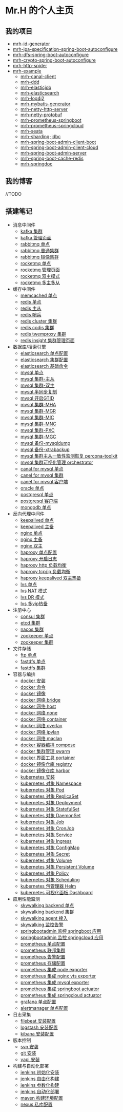 
# Mr.H 的个人主页

## 我的项目

  * [mrh-id-generator](https://github.com/zfhlm/mrh-id-generator)
  * [mrh-jpa-specification-spring-boot-autoconfigure](https://github.com/zfhlm/mrh-jpa-specification-spring-boot-autoconfigure)
  * [mrh-dfs-spring-boot-autoconfigure](https://github.com/zfhlm/mrh-dfs-spring-boot-autoconfigure)
  * [mrh-crypto-spring-boot-autoconfigure](https://github.com/zfhlm/mrh-crypto-spring-boot-autoconfigure)
  * [mrh-http-spider](https://github.com/zfhlm/mrh-http-spider)
  * [mrh-example](https://github.com/zfhlm/mrh-example)
    * [mrh-canal-client](https://github.com/zfhlm/mrh-example/tree/main/mrh-canal-client)
    * [mrh-ddd](https://github.com/zfhlm/mrh-example/tree/main/mrh-ddd)
    * [mrh-elasticjob](https://github.com/zfhlm/mrh-example/tree/main/mrh-elasticjob)
    * [mrh-elasticsearch](https://github.com/zfhlm/mrh-example/tree/main/mrh-elasticsearch)
    * [mrh-log4j2](https://github.com/zfhlm/mrh-example/tree/main/mrh-log4j2)
    * [mrh-mybatis-generator](https://github.com/zfhlm/mrh-example/tree/main/mrh-mybatis-generator)
    * [mrh-netty-http-server](https://github.com/zfhlm/mrh-example/tree/main/mrh-netty-http-server)
    * [mrh-netty-protobuf](https://github.com/zfhlm/mrh-example/tree/main/mrh-netty-protobuf)
    * [mrh-prometheus-springboot](https://github.com/zfhlm/mrh-example/tree/main/mrh-prometheus-springboot)
    * [mrh-prometheus-springcloud](https://github.com/zfhlm/mrh-example/tree/main/mrh-prometheus-springcloud)
    * [mrh-seata](https://github.com/zfhlm/mrh-example/tree/main/mrh-seata)
    * [mrh-sharding-jdbc](https://github.com/zfhlm/mrh-example/tree/main/mrh-sharding-jdbc)
    * [mrh-spring-boot-admin-client-boot](https://github.com/zfhlm/mrh-example/tree/main/mrh-spring-boot-admin-client-boot)
    * [mrh-spring-boot-admin-client-cloud](https://github.com/zfhlm/mrh-example/tree/main/mrh-spring-boot-admin-client-cloud)
    * [mrh-spring-boot-admin-server](https://github.com/zfhlm/mrh-example/tree/main/mrh-spring-boot-admin-server)
    * [mrh-spring-boot-cache-redis](https://github.com/zfhlm/mrh-example/tree/main/mrh-spring-boot-cache-redis)
    * [mrh-springdoc](https://github.com/zfhlm/mrh-example/tree/main/mrh-springdoc)

## 我的博客

  //TODO

## 搭建笔记

  * 消息中间件
    * [kafka 集群](https://github.com/zfhlm/zfhlm.github.io/blob/main/document/queue/kafka/Part1%20%E9%9B%86%E7%BE%A4%E9%85%8D%E7%BD%AE.md)
    * [kafka 管理页面](https://github.com/zfhlm/zfhlm.github.io/blob/main/document/queue/kafka/Part2%20%E7%95%8C%E9%9D%A2%E5%8C%96%E7%AE%A1%E7%90%86cmak.md)
    * [rabbitmq 单点](https://github.com/zfhlm/zfhlm.github.io/blob/main/document/queue/rabbitmq/Part1%20%E5%8D%95%E7%82%B9%E9%85%8D%E7%BD%AE.md)
    * [rabbitmq 普通集群](https://github.com/zfhlm/zfhlm.github.io/blob/main/document/queue/rabbitmq/Part2%20%E6%99%AE%E9%80%9A%E9%9B%86%E7%BE%A4.md)
    * [rabbitmq 镜像集群](https://github.com/zfhlm/zfhlm.github.io/blob/main/document/queue/rabbitmq/Part3%20%E9%95%9C%E5%83%8F%E9%9B%86%E7%BE%A4.md)
    * [rocketmq 单点](https://github.com/zfhlm/zfhlm.github.io/blob/main/document/queue/rocketmq/Part1%20%E5%8D%95%E7%82%B9%E9%85%8D%E7%BD%AE.md)
    * [rocketmq 管理页面](https://github.com/zfhlm/zfhlm.github.io/blob/main/document/queue/rocketmq/Part2%20%E6%8E%A7%E5%88%B6%E5%8F%B0%E7%95%8C%E9%9D%A2.md)
    * [rocketmq 双主模式](https://github.com/zfhlm/zfhlm.github.io/blob/main/document/queue/rocketmq/Part3%20%E9%9B%86%E7%BE%A4%E4%B9%8B%E5%8F%8C%E4%B8%BB%E6%A8%A1%E5%BC%8F.md)
    * [rocketmq 多主多从](https://github.com/zfhlm/zfhlm.github.io/blob/main/document/queue/rocketmq/Part4%20%E9%9B%86%E7%BE%A4%E4%B9%8B%E5%A4%9A%E4%B8%BB%E5%A4%9A%E4%BB%8E.md)
  * 缓存中间件
    * [memcached 单点](https://github.com/zfhlm/zfhlm.github.io/blob/main/document/storage/memcached/Part1%20%E5%8D%95%E7%82%B9%E9%85%8D%E7%BD%AE.md)
    * [redis 单点](https://github.com/zfhlm/zfhlm.github.io/blob/main/document/storage/redis/Part1%20%E5%8D%95%E7%82%B9%E9%85%8D%E7%BD%AE.md)
    * [redis 主从](https://github.com/zfhlm/zfhlm.github.io/blob/main/document/storage/redis/Part2%20%E9%9B%86%E7%BE%A4%E4%B9%8B%E4%B8%BB%E4%BB%8E%E5%A4%8D%E5%88%B6.md)
    * [redis 哨兵](https://github.com/zfhlm/zfhlm.github.io/blob/main/document/storage/redis/Part3%20%E9%9B%86%E7%BE%A4%E4%B9%8B%E5%93%A8%E5%85%B5%E6%A8%A1%E5%BC%8F.md)
    * [redis cluster 集群](https://github.com/zfhlm/zfhlm.github.io/blob/main/document/storage/redis/Part4%20%E9%9B%86%E7%BE%A4%E4%B9%8BRedis-Cluster.md)
    * [redis codis 集群](https://github.com/zfhlm/zfhlm.github.io/blob/main/document/storage/redis/Part5%20%E9%9B%86%E7%BE%A4%E4%B9%8BCodis.md)
    * [redis twemproxy 集群](https://github.com/zfhlm/zfhlm.github.io/blob/main/document/storage/redis/Part6%20%E9%9B%86%E7%BE%A4%E4%B9%8BTwemproxy.md)
    * [redis insight 集群管理页面](https://github.com/zfhlm/zfhlm.github.io/blob/main/document/storage/redis/Part7%20%E9%9B%86%E7%BE%A4%E7%AE%A1%E7%90%86%E5%B7%A5%E5%85%B7redisinsight.md)
  * 数据库/搜索引擎
    * [elasticsearch 单点配置](https://github.com/zfhlm/zfhlm.github.io/blob/main/document/storage/elastic/Part1%20%E5%8D%95%E7%82%B9%E9%85%8D%E7%BD%AEelasticsearch.md)
    * [elasticsearch 集群配置](https://github.com/zfhlm/zfhlm.github.io/blob/main/document/storage/elastic/Part2%20%E9%9B%86%E7%BE%A4%E9%85%8D%E7%BD%AEelasticsearch.md)
    * [elasticsearch 基础命令](https://github.com/zfhlm/zfhlm.github.io/blob/main/document/storage/elastic/Part3%20%E5%9F%BA%E6%9C%AC%E6%93%8D%E4%BD%9Celasticsearch.md)
    * [mysql 单点](https://github.com/zfhlm/zfhlm.github.io/blob/main/document/storage/mysql/Part01%20%E5%8D%95%E7%82%B9%E9%85%8D%E7%BD%AE.md)
    * [mysql 集群-主从](https://github.com/zfhlm/zfhlm.github.io/blob/main/document/storage/mysql/Part02%20%E9%9B%86%E7%BE%A4%E5%9F%BA%E7%A1%80%E4%B8%BB%E4%BB%8E%E6%A8%A1%E5%BC%8F.md)
    * [mysql 集群-双主](https://github.com/zfhlm/zfhlm.github.io/blob/main/document/storage/mysql/Part03%20%E9%9B%86%E7%BE%A4%E5%9F%BA%E7%A1%80%E5%8F%8C%E4%B8%BB%E6%A8%A1%E5%BC%8F.md)
    * [mysql 半同步复制](https://github.com/zfhlm/zfhlm.github.io/blob/main/document/storage/mysql/Part04%20%E9%9B%86%E7%BE%A4%E5%9F%BA%E7%A1%80%E5%BC%82%E6%AD%A5%E5%92%8C%E5%8D%8A%E5%90%8C%E6%AD%A5%E5%A4%8D%E5%88%B6.md)
    * [mysql 开启GTID](https://github.com/zfhlm/zfhlm.github.io/blob/main/document/storage/mysql/Part05%20%E9%9B%86%E7%BE%A4%E5%9F%BA%E7%A1%80binlog%E5%81%8F%E7%A7%BB%E9%87%8F%E5%92%8CGTID.md)
    * [mysql 集群-MHA](https://github.com/zfhlm/zfhlm.github.io/blob/main/document/storage/mysql/Part06%20%E9%9B%86%E7%BE%A4%E6%96%B9%E6%A1%88%E4%B8%BB%E4%BB%8EMHA.md)
    * [mysql 集群-MGR](https://github.com/zfhlm/zfhlm.github.io/blob/main/document/storage/mysql/Part07%20%E9%9B%86%E7%BE%A4%E6%96%B9%E6%A1%88%E4%B8%BB%E4%BB%8EMGR.md)
    * [mysql 集群-MIC](https://github.com/zfhlm/zfhlm.github.io/blob/main/document/storage/mysql/Part08%20%E9%9B%86%E7%BE%A4%E6%96%B9%E6%A1%88%E4%B8%BB%E4%BB%8EMIC.md)
    * [mysql 集群-MNC](https://github.com/zfhlm/zfhlm.github.io/blob/main/document/storage/mysql/Part09%20%E9%9B%86%E7%BE%A4%E6%96%B9%E6%A1%88%E5%88%86%E5%B8%83%E5%BC%8F%E6%9E%B6%E6%9E%84MNC.md)
    * [mysql 集群-PXC](https://github.com/zfhlm/zfhlm.github.io/blob/main/document/storage/mysql/Part10%20%E9%9B%86%E7%BE%A4%E6%96%B9%E6%A1%88%E5%A4%9A%E4%B8%BBPXC.md)
    * [mysql 集群-MGC](https://github.com/zfhlm/zfhlm.github.io/blob/main/document/storage/mysql/Part11%20%E9%9B%86%E7%BE%A4%E6%96%B9%E6%A1%88%E5%A4%9A%E4%B8%BBMGC.md)
    * [mysql 备份-mysqldump](https://github.com/zfhlm/zfhlm.github.io/blob/main/document/storage/mysql/Part12%20%E5%A4%87%E4%BB%BD%E4%B9%8Bmysqldump.md)
    * [mysql 备份-xtrabackup](https://github.com/zfhlm/zfhlm.github.io/blob/main/document/storage/mysql/Part13%20%E5%A4%87%E4%BB%BD%E4%B9%8Bxtrabackup.md)
    * [mysql 集群主从一致性监测恢复 percona-toolkit](#)
    * [mysql 集群可视化管理 orchestrator](#)
    * [canal for mysql 单点](https://github.com/zfhlm/zfhlm.github.io/blob/main/document/storage/canal/Part1%20%E5%8D%95%E7%82%B9%E9%85%8D%E7%BD%AEcanal.md)
    * [canel for mysql 集群](https://github.com/zfhlm/zfhlm.github.io/blob/main/document/storage/canal/Part2%20%E9%9B%86%E7%BE%A4%E9%85%8D%E7%BD%AEcanal.md)
    * [canel for mysql 客户端](https://github.com/zfhlm/zfhlm.github.io/blob/main/document/storage/canal/Part3%20%E5%AE%A2%E6%88%B7%E7%AB%AF%E8%BF%9E%E6%8E%A5canal.md)
    * [oracle 单点](https://github.com/zfhlm/zfhlm.github.io/blob/main/document/storage/oracle/Part1%20%E5%AE%89%E8%A3%85oracle.md)
    * [postgresql 单点](https://github.com/zfhlm/zfhlm.github.io/blob/main/document/storage/postgresql/Part01%20%E5%8D%95%E7%82%B9%E9%85%8D%E7%BD%AE.md)
    * [postgresql 客户端](https://github.com/zfhlm/zfhlm.github.io/blob/main/document/storage/postgresql/Part02%20%E5%AE%A2%E6%88%B7%E7%AB%AF%E5%B7%A5%E5%85%B7.md)
    * [mongodb 单点](https://github.com/zfhlm/zfhlm.github.io/blob/main/document/storage/mongodb/Part1%20%E5%8D%95%E7%82%B9%E5%AE%89%E8%A3%85mongodb.md)
  * 反向代理中间件
    * [keepalived 单点](https://github.com/zfhlm/zfhlm.github.io/blob/main/document/loadbalance/keepalived/Part1%20%E5%8D%95%E7%82%B9%E9%85%8D%E7%BD%AE.md)
    * [keepalived 主备](https://github.com/zfhlm/zfhlm.github.io/blob/main/document/loadbalance/keepalived/Part2%20%E4%B8%BB%E5%A4%87%E9%85%8D%E7%BD%AE.md)
    * [nginx 单点](https://github.com/zfhlm/zfhlm.github.io/blob/main/document/loadbalance/nginx/Part1%20%E5%8D%95%E7%82%B9%E9%85%8D%E7%BD%AE.md)
    * [nginx 主备](https://github.com/zfhlm/zfhlm.github.io/blob/main/document/loadbalance/nginx/Part2%20%E4%B8%BB%E5%A4%87%E6%A8%A1%E5%BC%8F(keepalived).md)
    * [nginx 双主](https://github.com/zfhlm/zfhlm.github.io/blob/main/document/loadbalance/nginx/Part3%20%E5%8F%8C%E4%B8%BB%E6%A8%A1%E5%BC%8F(keepalived).md)
    * [haproxy 单点配置](https://github.com/zfhlm/zfhlm.github.io/blob/main/document/loadbalance/haproxy/Part1%20%E5%8D%95%E7%82%B9%E9%85%8D%E7%BD%AE.md)
    * [haproxy 开启日志](https://github.com/zfhlm/zfhlm.github.io/blob/main/document/loadbalance/haproxy/Part2%20%E5%BC%80%E5%90%AF%E6%97%A5%E5%BF%97.md)
    * [haproxy http 负载均衡](https://github.com/zfhlm/zfhlm.github.io/blob/main/document/loadbalance/haproxy/Part3%20%E4%B8%83%E5%B1%82http%E8%B4%9F%E8%BD%BD%E5%9D%87%E8%A1%A1.md)
    * [haproxy tcp/ip 负载均衡](https://github.com/zfhlm/zfhlm.github.io/blob/main/document/loadbalance/haproxy/Part4%20%E5%9B%9B%E5%B1%82tcp%E8%B4%9F%E8%BD%BD%E5%9D%87%E8%A1%A1.md)
    * [haproxy keepalived 双主热备](https://github.com/zfhlm/zfhlm.github.io/blob/main/document/loadbalance/haproxy/Part5%20%E5%8F%8C%E4%B8%BB%E7%83%AD%E5%A4%87(keepalived).md)
    * [lvs 单点](https://github.com/zfhlm/zfhlm.github.io/blob/main/document/loadbalance/lvs/Part1%20%E5%8D%95%E7%82%B9%E9%85%8D%E7%BD%AE.md)
    * [lvs NAT 模式](https://github.com/zfhlm/zfhlm.github.io/blob/main/document/loadbalance/lvs/Part2%20NAT%E6%A8%A1%E5%BC%8F.md)
    * [lvs DR 模式](https://github.com/zfhlm/zfhlm.github.io/blob/main/document/loadbalance/lvs/Part3%20DR%E6%A8%A1%E5%BC%8F.md)
    * [lvs 多vip热备](https://github.com/zfhlm/zfhlm.github.io/blob/main/document/loadbalance/lvs/Part4%20%E5%A4%9AVIP%E7%83%AD%E5%A4%87(keepalived).md)
  * 注册中心
    * [consul 集群](https://github.com/zfhlm/zfhlm.github.io/blob/main/document/registry/consul/Part1%20%E6%90%AD%E5%BB%BAconsul%E9%9B%86%E7%BE%A4.md)
    * [etcd 集群](https://github.com/zfhlm/zfhlm.github.io/blob/main/document/registry/etcd/Part1%20%E6%90%AD%E5%BB%BAetcd%E9%9B%86%E7%BE%A4.md)
    * [nacos 集群](https://github.com/zfhlm/zfhlm.github.io/blob/main/document/registry/nacos/Part1%20%E5%AE%89%E8%A3%85nacos.md)
    * [zookeeper 单点](https://github.com/zfhlm/zfhlm.github.io/blob/main/document/registry/zookeeper/Part1%20%E5%8D%95%E7%82%B9%E9%85%8D%E7%BD%AE.md)
    * [zookeeper 集群](https://github.com/zfhlm/zfhlm.github.io/blob/main/document/registry/zookeeper/Part2%20%E9%9B%86%E7%BE%A4%E9%85%8D%E7%BD%AE.md)
  * 文件存储
    * [ftp 单点](https://github.com/zfhlm/zfhlm.github.io/blob/main/document/storage/ftp/Part1%20%E5%AE%89%E8%A3%85ftp.md)
    * [fastdfs 单点](https://github.com/zfhlm/zfhlm.github.io/blob/main/document/storage/fastdfs/Part1%20%E5%8D%95%E7%82%B9%E9%85%8D%E7%BD%AE.md)
    * [fastdfs 集群](https://github.com/zfhlm/zfhlm.github.io/blob/main/document/storage/fastdfs/Part2%20%E9%9B%86%E7%BE%A4%E9%85%8D%E7%BD%AE.md)
  * 容器与编排
    * [docker 安装](https://github.com/zfhlm/zfhlm.github.io/blob/main/document/container/docker/Part01%20docker%E5%AE%89%E8%A3%85.md)
    * [docker 命令](https://github.com/zfhlm/zfhlm.github.io/blob/main/document/container/docker/Part02%20docker%E5%91%BD%E4%BB%A4.md)
    * [docker 镜像](https://github.com/zfhlm/zfhlm.github.io/blob/main/document/container/docker/Part04%20docker%E9%95%9C%E5%83%8F.md)
    * [docker 网络 bridge](https://github.com/zfhlm/zfhlm.github.io/blob/main/document/container/docker/Part05%20bridge%20networks.md)
    * [docker 网络 host](https://github.com/zfhlm/zfhlm.github.io/blob/main/document/container/docker/Part06%20host%20networks.md)
    * [docker 网络 none](https://github.com/zfhlm/zfhlm.github.io/blob/main/document/container/docker/Part07%20none%20networks.md)
    * [docker 网络 container](https://github.com/zfhlm/zfhlm.github.io/blob/main/document/container/docker/Part08%20container%20networks.md)
    * [docker 网络 overlay](https://github.com/zfhlm/zfhlm.github.io/blob/main/document/container/docker/Part09%20overlay%20networks.md)
    * [docker 网络 ipvlan](https://github.com/zfhlm/zfhlm.github.io/blob/main/document/container/docker/Part10%20ipvlan%20networks.md)
    * [docker 网络 maclan](https://github.com/zfhlm/zfhlm.github.io/blob/main/document/container/docker/Part11%20macvlan%20networks.md)
    * [docker 容器编排 compose](https://github.com/zfhlm/zfhlm.github.io/blob/main/document/container/docker/Part12%20docker%20compose.md)
    * [docker 集群管理 swarm](https://github.com/zfhlm/zfhlm.github.io/blob/main/document/container/docker/Part13%20docker%20swarm.md)
    * [docker 界面工具 portainer](https://github.com/zfhlm/zfhlm.github.io/blob/main/document/container/docker/Part14%20CE%20Portainer.md)
    * [docker 镜像仓库 registry](https://github.com/zfhlm/zfhlm.github.io/blob/main/document/container/docker/Part03%20registry%E5%AE%89%E8%A3%85.md)
    * [docker 镜像仓库 harbor](https://github.com/zfhlm/zfhlm.github.io/blob/main/document/container/docker/Part15%20harbor%E5%AE%89%E8%A3%85.md)
    * [kubernetes 安装](https://github.com/zfhlm/zfhlm.github.io/blob/main/document/container/k8s/Part01%20kubernetes%20%E5%AE%89%E8%A3%85.md)
    * [kubernetes 对象 Namespace](https://github.com/zfhlm/zfhlm.github.io/blob/main/document/container/k8s/Part02%20kubernetes%20Namespace.md)
    * [kubernetes 对象 Pod](https://github.com/zfhlm/zfhlm.github.io/blob/main/document/container/k8s/Part03%20kubernetes%20Pod.md)
    * [kubernetes 对象 ReplicaSet](https://github.com/zfhlm/zfhlm.github.io/blob/main/document/container/k8s/Part04%20kubernetes%20ReplicaSet.md)
    * [kubernetes 对象 Deployment](https://github.com/zfhlm/zfhlm.github.io/blob/main/document/container/k8s/Part05%20kubernetes%20Deployment.md)
    * [kubernetes 对象 StatefulSet](https://github.com/zfhlm/zfhlm.github.io/blob/main/document/container/k8s/Part06%20kubernetes%20StatefulSet.md)
    * [kubernetes 对象 DaemonSet](https://github.com/zfhlm/zfhlm.github.io/blob/main/document/container/k8s/Part07%20kubernetes%20DaemonSet.md)
    * [kubernetes 对象 Job](https://github.com/zfhlm/zfhlm.github.io/blob/main/document/container/k8s/Part08%20kubernetes%20Job.md)
    * [kubernetes 对象 CronJob](https://github.com/zfhlm/zfhlm.github.io/blob/main/document/container/k8s/Part09%20kubernetes%20CronJob.md)
    * [kubernetes 对象 Service](https://github.com/zfhlm/zfhlm.github.io/blob/main/document/container/k8s/Part10%20kubernetes%20Service.md)
    * [kubernetes 对象 Ingress](https://github.com/zfhlm/zfhlm.github.io/blob/main/document/container/k8s/Part11%20kubernetes%20Ingress.md)
    * [kubernetes 对象 ConfigMap](https://github.com/zfhlm/zfhlm.github.io/blob/main/document/container/k8s/Part12%20kubernetes%20ConfigMap.md)
    * [kubernetes 对象 Secret](https://github.com/zfhlm/zfhlm.github.io/blob/main/document/container/k8s/Part13%20kubernetes%20Secret.md)
    * [kubernetes 对象 Volume](https://github.com/zfhlm/zfhlm.github.io/blob/main/document/container/k8s/Part14%20kubernetes%20Volume.md)
    * [kubernetes 对象 Persistent Volume](https://github.com/zfhlm/zfhlm.github.io/blob/main/document/container/k8s/Part15%20kubernetes%20Persistent%20Volume.md)
    * [kubernetes 对象 Policy](https://github.com/zfhlm/zfhlm.github.io/blob/main/document/container/k8s/Part16%20kubernetes%20Policy.md)
    * [kubernetes 对象 Scheduling](https://github.com/zfhlm/zfhlm.github.io/blob/main/document/container/k8s/Part17%20kubernetes%20Scheduling.md)
    * [kubernetes 包管理器 Helm](https://github.com/zfhlm/zfhlm.github.io/blob/main/document/container/k8s/Part18%20kubernetes%20Helm.md)
    * [kubernetes 可视化面板 Dashboard](https://github.com/zfhlm/zfhlm.github.io/blob/main/document/container/k8s/Part19%20kubernetes%20Dashboard.md)
  * 应用性能监测
    * [skywalking backend 单点](https://github.com/zfhlm/zfhlm.github.io/blob/main/document/apm/skywalking/Part1%20%E5%8D%95%E7%82%B9backend%E9%85%8D%E7%BD%AE.md)
    * [skywalking backend 集群](https://github.com/zfhlm/zfhlm.github.io/blob/main/document/apm/skywalking/Part2%20%E9%9B%86%E7%BE%A4backend%E9%85%8D%E7%BD%AE.md)
    * [skywalking agent 接入](https://github.com/zfhlm/zfhlm.github.io/blob/main/document/apm/skywalking/Part3%20%E5%BA%94%E7%94%A8agent%E9%85%8D%E7%BD%AE.md)
    * [skywalking 监控告警](https://github.com/zfhlm/zfhlm.github.io/blob/main/document/apm/skywalking/Part4%20%E7%9B%91%E6%8E%A7%E5%91%8A%E8%AD%A6%E9%85%8D%E7%BD%AE.md)
    * [springbootadmin 监控 springboot 应用](https://github.com/zfhlm/zfhlm.github.io/blob/main/document/apm/springbootadmin/Part1%20%E7%9B%91%E6%8E%A7%20springboot%20%E6%9C%8D%E5%8A%A1.md)
    * [springbootadmin 监控 springcloud 应用](https://github.com/zfhlm/zfhlm.github.io/blob/main/document/apm/springbootadmin/Part2%20%E7%9B%91%E6%8E%A7%20springcloud%20%E6%9C%8D%E5%8A%A1.md)
    * [prometheus 单点配置](https://github.com/zfhlm/zfhlm.github.io/blob/main/document/apm/prometheus/Part1%20%E5%8D%95%E7%82%B9%E9%85%8D%E7%BD%AEprometheus.md)
    * [prometheus 联邦集群](https://github.com/zfhlm/zfhlm.github.io/blob/main/document/apm/prometheus/Part2%20%E8%81%94%E9%82%A6%E9%9B%86%E7%BE%A4prometheus.md)
    * [prometheus 告警配置](https://github.com/zfhlm/zfhlm.github.io/blob/main/document/apm/prometheus/Part3%20%E5%91%8A%E8%AD%A6%E9%85%8D%E7%BD%AEprometheus.md)
    * [prometheus 存储配置](https://github.com/zfhlm/zfhlm.github.io/blob/main/document/apm/prometheus/Part4%20%E5%AD%98%E5%82%A8%E9%85%8D%E7%BD%AEprometheus.md)
    * [prometheus 集成 node exporter](https://github.com/zfhlm/zfhlm.github.io/blob/main/document/apm/prometheus/Part5%20%E9%9B%86%E6%88%90node%20exporter.md)
    * [prometheus 集成 nginx vts exporter](https://github.com/zfhlm/zfhlm.github.io/blob/main/document/apm/prometheus/Part6%20%E9%9B%86%E6%88%90nginx%20vts%20exporter.md)
    * [prometheus 集成 mysql exporter](https://github.com/zfhlm/zfhlm.github.io/blob/main/document/apm/prometheus/Part7%20%E9%9B%86%E6%88%90mysql%20exporter.md)
    * [prometheus 集成 springboot actuator](https://github.com/zfhlm/zfhlm.github.io/blob/main/document/apm/prometheus/Part8%20%E9%9B%86%E6%88%90springboot.md)
    * [prometheus 集成 springcloud actuator](https://github.com/zfhlm/zfhlm.github.io/blob/main/document/apm/prometheus/Part9%20%E9%9B%86%E6%88%90springcloud.md)
    * [grafana 单点配置](https://github.com/zfhlm/zfhlm.github.io/blob/main/document/apm/grafana/Part1%20%E5%8D%95%E7%82%B9%E9%85%8D%E7%BD%AEgrafana.md)
    * [alertmanager 单点配置](https://github.com/zfhlm/zfhlm.github.io/blob/main/document/apm/alertmanager/Part1%20%E5%8D%95%E7%82%B9%E9%85%8D%E7%BD%AEalertmanager.md)
  * 日志采集
    * [filebeat 安装配置](https://github.com/zfhlm/zfhlm.github.io/blob/main/document/storage/elastic/Part5%20%E5%AE%89%E8%A3%85%E9%85%8D%E7%BD%AEfilebeat.md)
    * [logstash 安装配置](https://github.com/zfhlm/zfhlm.github.io/blob/main/document/storage/elastic/Part6%20%E5%AE%89%E8%A3%85%E9%85%8D%E7%BD%AElogstash.md)
    * [kibana 安装配置](https://github.com/zfhlm/zfhlm.github.io/blob/main/document/storage/elastic/Part4%20%E5%AE%89%E8%A3%85%E9%85%8D%E7%BD%AEkibana.md)
  * 版本控制
    * [svn 安装](https://github.com/zfhlm/zfhlm.github.io/tree/main/document/version/svn)
    * [git 安装](https://github.com/zfhlm/zfhlm.github.io/blob/main/document/version/git/Part1%20%E5%AE%89%E8%A3%85git.md)
    * [yapi 安装](https://github.com/zfhlm/zfhlm.github.io/blob/main/document/version/yapi/Part1%20%E5%AE%89%E8%A3%85yapi.md)
  * 构建与自动化部署
    * [jenkins 初始化安装](https://github.com/zfhlm/zfhlm.github.io/blob/main/document/construct/jenkins/Part1%20%E5%88%9D%E5%A7%8B%E5%8C%96.md)
    * [jenkins 自由化构建](https://github.com/zfhlm/zfhlm.github.io/blob/main/document/construct/jenkins/Part2%20%E8%87%AA%E7%94%B1%E5%8C%96%E6%9E%84%E5%BB%BA.md)
    * [jenkins 参数化构建](https://github.com/zfhlm/zfhlm.github.io/blob/main/document/construct/jenkins/Part3%20%E5%8F%82%E6%95%B0%E5%8C%96%E6%9E%84%E5%BB%BA.md)
    * [jenkins 自动化部署](https://github.com/zfhlm/zfhlm.github.io/blob/main/document/construct/jenkins/Part4%20%E8%87%AA%E5%8A%A8%E5%8C%96%E9%83%A8%E7%BD%B2.md)
    * [maven 构建环境配置](https://github.com/zfhlm/zfhlm.github.io/blob/main/document/construct/maven/Part1%20%E9%85%8D%E7%BD%AEmaven%E6%9E%84%E5%BB%BA%E7%8E%AF%E5%A2%83.md)
    * [nexus 私库配置](https://github.com/zfhlm/zfhlm.github.io/blob/main/document/construct/maven/Part2%20%E5%AE%89%E8%A3%85maven%E7%A7%81%E5%BA%93nexus.md)
